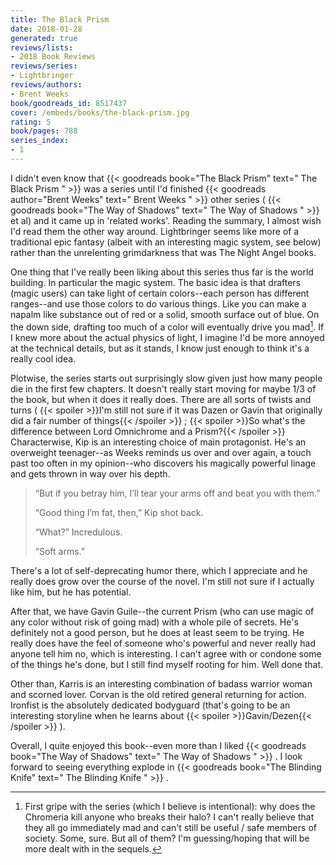 ```yaml
---
title: The Black Prism
date: 2018-01-28
generated: true
reviews/lists:
- 2018 Book Reviews
reviews/series:
- Lightbringer
reviews/authors:
- Brent Weeks
book/goodreads_id: 8517437
cover: /embeds/books/the-black-prism.jpg
rating: 5
book/pages: 788
series_index:
- 1
---
```

I didn't even know that {{< goodreads book="The Black Prism" text=" The Black Prism " >}} was a series until I'd finished {{< goodreads author="Brent Weeks" text=" Brent Weeks " >}} other series ( {{< goodreads book="The Way of Shadows" text=" The Way of Shadows " >}} et al) and it came up in 'related works'. Reading the summary, I almost wish I'd read them the other way around. Lightbringer seems like more of a traditional epic fantasy (albeit with an interesting magic system, see below) rather than the unrelenting grimdarkness that was The Night Angel books.  

One thing that I've really been liking about this series thus far is the world building. In particular the magic system. The basic idea is that drafters (magic users) can take light of certain colors--each person has different ranges--and use those colors to do various things. Like you can make a napalm like substance out of red or a solid, smooth surface out of blue. On the down side, drafting too much of a color will eventually drive you mad[^1]. If I knew more about the actual physics of light, I imagine I'd be more annoyed at the technical details, but as it stands, I know just enough to think it's a really cool idea.  

<!--more-->

Plotwise, the series starts out surprisingly slow given just how many people die in the first few chapters. It doesn't really start moving for maybe 1/3 of the book, but when it does it really does. There are all sorts of twists and turns (  {{< spoiler >}}I'm still not sure if it was Dazen or Gavin that originally did a fair number of things{{< /spoiler >}}  ;  {{< spoiler >}}So what's the difference between Lord Omnichrome and a Prism?{{< /spoiler >}}   Characterwise, Kip is an interesting choice of main protagonist. He's an overweight teenager--as Weeks reminds us over and over again, a touch past too often in my opinion--who discovers his magically powerful linage and gets thrown in way over his depth.  

>  “But if you betray him, I’ll tear your arms off and beat you with them.”  
>
>  “Good thing I’m fat, then,” Kip shot back.  
>
>  “What?” Incredulous.  
>
>  “Soft arms.”  

There's a lot of self-deprecating humor there, which I appreciate and he really does grow over the course of the novel. I'm still not sure if I actually like him, but he has potential.  

After that, we have Gavin Guile--the current Prism (who can use magic of any color without risk of going mad) with a whole pile of secrets. He's definitely not a good person, but he does at least seem to be trying. He really does have the feel of someone who's powerful and never really had anyone tell him no, which is interesting. I can't agree with or condone some of the things he's done, but I still find myself rooting for him. Well done that.  

Other than, Karris is an interesting combination of badass warrior woman and scorned lover. Corvan is the old retired general returning for action. Ironfist is the absolutely dedicated bodyguard (that's going to be an interesting storyline when he learns about  {{< spoiler >}}Gavin/Dezen{{< /spoiler >}}  ).  

Overall, I quite enjoyed this book--even more than I liked {{< goodreads book="The Way of Shadows" text=" The Way of Shadows " >}} . I look forward to seeing everything explode in {{< goodreads book="The Blinding Knife" text=" The Blinding Knife " >}} .  

[^1]: First gripe with the series (which I believe is intentional): why does the Chromeria kill anyone who breaks their halo? I can't really believe that they all go immediately mad and can't still be useful / safe members of society. Some, sure. But all of them? I'm guessing/hoping that will be more dealt with in the sequels.
